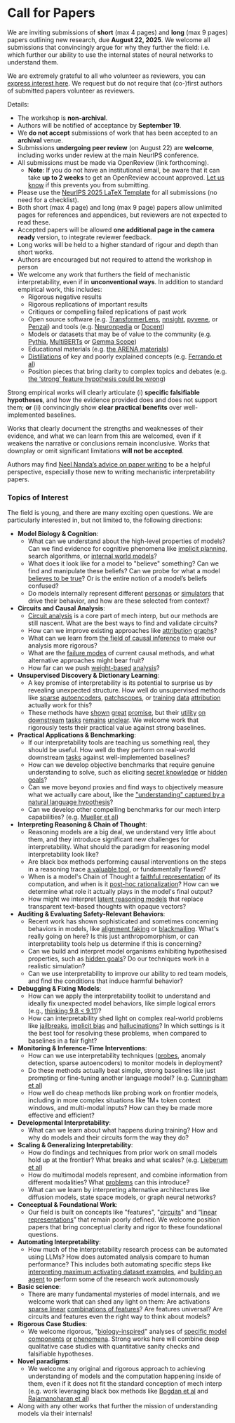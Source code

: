 # Call for Papers
We are inviting submissions of **short** (max 4 pages) and **long** (max 9 pages) papers outlining new research, due **August 22, 2025**. We welcome all submissions that convincingly argue for why they further the field: i.e. which further our ability to use the internal states of neural networks to understand them. 

We are extremely grateful to all who volunteer as reviewers, you can [express interest here](https://www.google.com/url?q=https://docs.google.com/forms/d/e/1FAIpQLSdiw1SJllzoTz_nqzDTzTOGb9DV3W_truQyh-WvYj_QGIi7Mg/viewform?usp%3Ddialog&sa=D&source=editors&ust=1754003244449413&usg=AOvVaw1WCDWccIFG8VjUNbMuVm-S). We request but do not require that (co-)first authors of submitted papers volunteer as reviewers. 

Details: 
* The workshop is **non-archival**.
* Authors will be notified of acceptance by **September 19**.
* We **do not accept** submissions of work that has been accepted to an **archival** venue.
* Submissions **undergoing peer review** (on August 22) are **welcome**, including works under review at the main NeurIPS conference.
* All submissions must be made via OpenReview (link forthcoming).
  * **Note**: If you do not have an institutional email, be aware that it can take **up to 2 weeks** to get an OpenReview account approved. [Let us know](mailto:neurips2025@mechinterpworkshop.com) if this prevents you from submitting.
* Please use the [NeurIPS 2025 LaTeX Template](https://www.google.com/url?q=https://media.neurips.cc/Conferences/NeurIPS2025/Styles.zip&sa=D&source=editors&ust=1754003244452066&usg=AOvVaw1xO96scvymhNubB41bV1HD) for all submissions (no need for a checklist).
* Both short (max 4 page) and long (max 9 page) papers allow unlimited pages for references and appendices, but reviewers are not expected to read these.
* Accepted papers will be allowed **one additional page in the camera ready** version, to integrate reviewer feedback.
* Long works will be held to a higher standard of rigour and depth than short works.
* Authors are encouraged but not required to attend the workshop in person
* We welcome any work that furthers the field of mechanistic interpretability, even if in **unconventional ways**. In addition to standard empirical work, this includes:
  * Rigorous negative results
  * Rigorous replications of important results
  * Critiques or compelling failed replications of past work
  * Open source software (e.g. [TransformerLens](https://www.google.com/url?q=https://github.com/neelnanda-io/TransformerLens&sa=D&source=editors&ust=1754003244454153&usg=AOvVaw2KaI7t-mH-CY0hC2-3yD_o), [nnsight](https://www.google.com/url?q=https://github.com/ndif-team/nnsight&sa=D&source=editors&ust=1754003244454254&usg=AOvVaw0G5nme_KmEbOFxXEUw3cuo), [pyvene](https://www.google.com/url?q=https://github.com/stanfordnlp/pyvene/tree/main/pyvene/models/mlp&sa=D&source=editors&ust=1754003244454373&usg=AOvVaw1csZgS--adakNWj3NIT-3O), or [Penzai](https://www.google.com/url?q=https://github.com/google-deepmind/penzai&sa=D&source=editors&ust=1754003244454547&usg=AOvVaw0HFsXZgrwHKQeGBHcmSt-W)) and tools (e.g. [Neuronpedia](https://www.google.com/url?q=http://neuronpedia.org&sa=D&source=editors&ust=1754003244454785&usg=AOvVaw2psHQnYuiLUlxsH4kxNkwk) or [Docent](https://www.google.com/url?q=https://transluce.org/introducing-docent&sa=D&source=editors&ust=1754003244454923&usg=AOvVaw3KFgEEGL3u6SmWvq9ANpQT))
  * Models or datasets that may be of value to the community (e.g. [Pythia](https://www.google.com/url?q=https://arxiv.org/abs/2304.01373&sa=D&source=editors&ust=1754003244455192&usg=AOvVaw0maSpyqtrivCGLYG77wy6L), [MultiBERTs](https://www.google.com/url?q=https://arxiv.org/abs/2106.16163&sa=D&source=editors&ust=1754003244455298&usg=AOvVaw0c4aj8k-R0zoPnlx8Kyi35) or [Gemma Scope](https://www.google.com/url?q=https://arxiv.org/abs/2408.05147&sa=D&source=editors&ust=1754003244455405&usg=AOvVaw0eCtlNgzLsA4JM69PIKi3Z))
  * Educational materials (e.g. [the ARENA materials](https://www.google.com/url?q=https://arena3-chapter1-transformer-interp.streamlit.app/&sa=D&source=editors&ust=1754003244455723&usg=AOvVaw08YuDQJG_7-gCTYl-moavA))
  * [Distillations](https://www.google.com/url?q=https://distill.pub/2017/research-debt/&sa=D&source=editors&ust=1754003244455908&usg=AOvVaw1eFinjQ8OnTvSjtflQtOTG) of key and poorly explained concepts (e.g. [Ferrando et al](https://www.google.com/url?q=https://arxiv.org/abs/2405.00208&sa=D&source=editors&ust=1754003244456115&usg=AOvVaw0DEKWgo7BCjDamjB-xD0vW))
  * Position pieces that bring clarity to complex topics and debates (e.g. [the ‘strong’ feature hypothesis could be wrong](https://www.google.com/url?q=https://www.alignmentforum.org/posts/tojtPCCRpKLSHBdpn/the-strong-feature-hypothesis-could-be-wrong&sa=D&source=editors&ust=1754003244456535&usg=AOvVaw2c5OyVNBExIy1hYzIRU1--))

Strong empirical works will clearly articulate (i) **specific falsifiable hypotheses**, and how the evidence provided does and does not support them; **or** (ii) convincingly show **clear practical benefits** over well-implemented baselines. 

Works that clearly document the strengths and weaknesses of their evidence, and what we can learn from this are welcomed, even if it weakens the narrative or conclusions remain inconclusive. Works that downplay or omit significant limitations **will not be accepted**. 

Authors may find [Neel Nanda’s advice on paper writing](https://www.google.com/url?q=https://www.alignmentforum.org/posts/eJGptPbbFPZGLpjsp/highly-opinionated-advice-on-how-to-write-ml-papers&sa=D&source=editors&ust=1754003244457906&usg=AOvVaw3VXYUdy9ITujHDPyHHrokJ) to be a helpful perspective, especially those new to writing mechanistic interpretability papers. 
### Topics of Interest
The field is young, and there are many exciting open questions. We are particularly interested in, but not limited to, the following directions: 
* **Model Biology & Cognition**:
  * What can we understand about the high-level properties of models? Can we find evidence for cognitive phenomena like [implicit planning](https://www.google.com/url?q=https://transformer-circuits.pub/2025/attribution-graphs/biology.html%23dives-poems&sa=D&source=editors&ust=1754003244459190&usg=AOvVaw28VCse92mmAv9Vo6QAfbnY), search algorithms, or [internal world models](https://www.google.com/url?q=https://arxiv.org/abs/2210.13382&sa=D&source=editors&ust=1754003244459457&usg=AOvVaw25z9ai8oiWT0GuDJgL3h54)?
  * What does it look like for a model to "believe" something? Can we find and manipulate these beliefs? Can we probe for what a model [believes to be true](https://www.google.com/url?q=https://arxiv.org/abs/2310.06824&sa=D&source=editors&ust=1754003244460034&usg=AOvVaw0iCm8cIhSoo38m8VzyeIae)? Or is the entire notion of a model’s beliefs confused?
  * Do models internally represent different [personas](https://www.google.com/url?q=https://arxiv.org/abs/2406.12094&sa=D&source=editors&ust=1754003244460433&usg=AOvVaw0r3FJirRdKUK3EeOq7o0e-) or [simulators](https://www.google.com/url?q=https://www.nature.com/articles/s41586-023-06647-8&sa=D&source=editors&ust=1754003244460572&usg=AOvVaw1-EnZC9pezUuT_JfunR06R) that drive their behavior, and how are these selected from context?
* **Circuits and Causal Analysis**:
  * [Circuit analysis](https://www.google.com/url?q=https://distill.pub/2020/circuits/zoom-in/&sa=D&source=editors&ust=1754003244461235&usg=AOvVaw3T_3IwMLRgwHS8QAYIQHmR) is a core part of mech interp, but our methods are still nascent. What are the best ways to find and validate circuits?
  * How can we improve existing approaches like [attribution](https://www.google.com/url?q=https://arxiv.org/abs/2406.11944&sa=D&source=editors&ust=1754003244461827&usg=AOvVaw1fNUoj0g1FvkMEa51ykutd) [graphs](https://www.google.com/url?q=https://transformer-circuits.pub/2025/attribution-graphs/methods.html&sa=D&source=editors&ust=1754003244462037&usg=AOvVaw2gny6UL9Z-sQi9USXBWEt-)?
  * What can we learn from [the field of causal inference](https://www.google.com/url?q=https://arxiv.org/abs/2407.04690&sa=D&source=editors&ust=1754003244462352&usg=AOvVaw2GsLGcRldsJfSkli-RF3SV) to make our analysis more rigorous?
  * What are the [failure modes](https://www.google.com/url?q=https://arxiv.org/abs/2307.15771&sa=D&source=editors&ust=1754003244462599&usg=AOvVaw3AF-B0WZY9gNLZsog8PvcH) of current causal methods, and what alternative approaches might bear fruit?
  * How far can we push [weight-based](https://www.google.com/url?q=https://arxiv.org/abs/2301.05217&sa=D&source=editors&ust=1754003244463002&usg=AOvVaw2O2pqnAAvr4hgk8DEJliuj) [analysis](https://www.google.com/url?q=https://arxiv.org/abs/2410.08417&sa=D&source=editors&ust=1754003244463133&usg=AOvVaw0sK3WN9tBRAqJ9BDZkEUqe)?
* **Unsupervised Discovery & Dictionary Learning**:
  * A key promise of interpretability is its potential to surprise us by revealing unexpected structure. How well do unsupervised methods like [sparse](https://www.google.com/url?q=https://arxiv.org/abs/2103.15949&sa=D&source=editors&ust=1754003244463854&usg=AOvVaw0sAyq4d5okdF4cswU6qRKQ) [autoencoders](https://www.google.com/url?q=https://transformer-circuits.pub/2023/monosemantic-features&sa=D&source=editors&ust=1754003244464131&usg=AOvVaw250HIaCUXxm2qDZvxj01OK), [patch](https://www.google.com/url?q=https://arxiv.org/abs/2401.06102&sa=D&source=editors&ust=1754003244464261&usg=AOvVaw2GnRhNxwJWgKQNenXNkCd9)[scopes](https://www.google.com/url?q=https://arxiv.org/abs/2403.10949v2&sa=D&source=editors&ust=1754003244464351&usg=AOvVaw3Cdwt5QnOy_oTBdVMNLFhL), or [training](https://www.google.com/url?q=https://proceedings.mlr.press/v70/koh17a?ref%3Dhttps://githubhelp.com&sa=D&source=editors&ust=1754003244464483&usg=AOvVaw304tIKjjXFpYx1bqYbioJ4) [data](https://www.google.com/url?q=https://arxiv.org/abs/2308.03296&sa=D&source=editors&ust=1754003244464566&usg=AOvVaw0Q1uztEVP_UPzXIs6N3UOM) [attribution](https://www.google.com/url?q=https://arxiv.org/abs/2205.11482&sa=D&source=editors&ust=1754003244464649&usg=AOvVaw2ePlR-PrHyggIHwgdpmir4) actually work for this?
  * These methods have [shown](https://www.google.com/url?q=https://transformer-circuits.pub/2024/scaling-monosemanticity/index.html&sa=D&source=editors&ust=1754003244464953&usg=AOvVaw0HQVNniXKYrJqAgjcy9N1S) [great](https://www.google.com/url?q=https://transformer-circuits.pub/2025/attribution-graphs/biology.html&sa=D&source=editors&ust=1754003244465091&usg=AOvVaw1j8-NCeFxo6VwwA2XGomur) [promise](https://www.google.com/url?q=https://arxiv.org/abs/2503.10965&sa=D&source=editors&ust=1754003244465221&usg=AOvVaw3uK3fAe4_iYVsyY9yNkfiZ), but their [utility](https://www.google.com/url?q=https://arxiv.org/abs/2502.16681&sa=D&source=editors&ust=1754003244465349&usg=AOvVaw00iksvevTET97eSBOMRPvl) [on](https://www.google.com/url?q=https://www.tilderesearch.com/blog/sieve&sa=D&source=editors&ust=1754003244465454&usg=AOvVaw2FtFETRAObuyFPrXwcyh4U) [downstream](https://www.google.com/url?q=https://arxiv.org/abs/2501.17148&sa=D&source=editors&ust=1754003244465563&usg=AOvVaw2KKGKuLT4K7cPpKgjQK8aL) [tasks](https://www.google.com/url?q=https://transformer-circuits.pub/2024/features-as-classifiers/index.html&sa=D&source=editors&ust=1754003244465699&usg=AOvVaw1A0oN34sQmR6CDaBmd85da) [remains](https://www.google.com/url?q=https://arxiv.org/abs/2502.04382&sa=D&source=editors&ust=1754003244465783&usg=AOvVaw1I2CFxc36Y1UYakNPqr6Xr) [unclear](https://www.google.com/url?q=https://www.alignmentforum.org/posts/4uXCAJNuPKtKBsi28/negative-results-for-saes-on-downstream-tasks&sa=D&source=editors&ust=1754003244466304&usg=AOvVaw0rWuwRQayQ06OU_jDhGCPG). We welcome work that rigorously tests their practical value against strong baselines.
* **Practical Applications & Benchmarking**:
  * If our interpretability tools are teaching us something real, they should be useful. How well do they perform on real-world downstream [tasks](https://www.google.com/url?q=https://www.lesswrong.com/posts/wGRnzCFcowRCrpX4Y/downstream-applications-as-validation-of-interpretability&sa=D&source=editors&ust=1754003244467116&usg=AOvVaw3SIC9uINcTzDo4pC9nJ-cQ) against well-implemented baselines?
  * How can we develop objective benchmarks that require genuine understanding to solve, such as eliciting [secret knowledge](https://www.google.com/url?q=https://arxiv.org/abs/2505.14352&sa=D&source=editors&ust=1754003244467554&usg=AOvVaw2zqq_N6gEYNF6CglduR4lA) or [hidden goals](https://www.google.com/url?q=https://arxiv.org/abs/2503.10965&sa=D&source=editors&ust=1754003244467682&usg=AOvVaw1WWZIMfqydCfKJnZ6nBDVF)?
  * Can we move beyond proxies and find ways to objectively measure what we actually care about, like the ["understanding" captured by a natural language hypothesis](https://www.google.com/url?q=https://arxiv.org/abs/2502.04382&sa=D&source=editors&ust=1754003244468072&usg=AOvVaw2G1YkiTZTbNoe_L4qPyRDI)?
  * Can we develop other compelling benchmarks for our mech interp capabilities? (e.g. [Mueller et al](https://www.google.com/url?q=https://arxiv.org/abs/2504.13151&sa=D&source=editors&ust=1754003244468382&usg=AOvVaw0-us5Ps696Il-0832bkvax))
* **Interpreting Reasoning & Chain of Thought**:
  * Reasoning models are a big deal, we understand very little about them, and they introduce significant new challenges for interpretability. What should the paradigm for reasoning model interpretability look like?
  * Are black box methods performing causal interventions on the steps in a reasoning trace [a valuable tool](https://www.google.com/url?q=https://arxiv.org/abs/2506.19143&sa=D&source=editors&ust=1754003244469043&usg=AOvVaw1pH8cWfX9Kd3ss3uyNXjYe), or fundamentally flawed?
  * When is a model's Chain of Thought a [faithful representation](https://www.google.com/url?q=https://arxiv.org/abs/2305.04388&sa=D&source=editors&ust=1754003244469289&usg=AOvVaw2axCBoITvSayBxusD0vmIx) of its computation, and when is it [post-hoc rationalization](https://www.google.com/url?q=https://arxiv.org/abs/2503.08679&sa=D&source=editors&ust=1754003244469447&usg=AOvVaw1hoPDgOqpJtcU4PwsHq-8F)? How can we determine what role it actually plays in the model's final output?
  * How might we interpret [latent reasoning models](https://www.google.com/url?q=https://arxiv.org/abs/2412.06769&sa=D&source=editors&ust=1754003244469774&usg=AOvVaw2Ng5DtbAUDoJr_iU3JKCcv) that replace transparent text-based thoughts with opaque vectors?
* **Auditing & Evaluating Safety-Relevant Behaviors**:
  * Recent work has shown sophisticated and sometimes concerning behaviors in models, like [alignment faking](https://www.google.com/url?q=https://arxiv.org/abs/2412.14093&sa=D&source=editors&ust=1754003244470305&usg=AOvVaw2vQ_gBZtI5GEhy2UNgiu9C) or [blackmailing](https://www.google.com/url?q=https://www.anthropic.com/research/agentic-misalignment&sa=D&source=editors&ust=1754003244470438&usg=AOvVaw2QWEK4t4QF49WkGSaZcCY6). What's really going on here? Is this just anthropomorphism, or can interpretability tools help us determine if this is concerning?
  * Can we build and interpret model organisms exhibiting hypothesised properties, such as [hidden goals](https://www.google.com/url?q=https://arxiv.org/abs/2503.10965&sa=D&source=editors&ust=1754003244470953&usg=AOvVaw2mBDwyZh7tLRoz9HgyRG9C)? Do our techniques work in a realistic simulation?
  * Can we use interpretability to improve our ability to red team models, and find the conditions that induce harmful behavior?
* **Debugging & Fixing Models**:
  * How can we apply the interpretability toolkit to understand and ideally fix unexpected model behaviors, like simple logical errors (e.g., [thinking 9.8 < 9.11](https://www.google.com/url?q=https://transluce.org/observability-interface&sa=D&source=editors&ust=1754003244472237&usg=AOvVaw2UcEdX5y-lktlcQsYT8P0v))?
  * How can interpretability shed light on complex real-world problems like [jailbreaks](https://www.google.com/url?q=https://transformer-circuits.pub/2025/attribution-graphs/biology.html%23dives-jailbreak&sa=D&source=editors&ust=1754003244472757&usg=AOvVaw1PPB1b2DTh397haBw6BCpX), [implicit bias](https://www.google.com/url?q=https://arxiv.org/abs/2506.10922&sa=D&source=editors&ust=1754003244472934&usg=AOvVaw0UOUjS2wzjt7MigCrrRljP) and [hallucinations](https://www.google.com/url?q=https://arxiv.org/abs/2411.14257&sa=D&source=editors&ust=1754003244473093&usg=AOvVaw27sJF3LS5LBO94wJ72pGXC)? In which settings is it the best tool for resolving these problems, when compared to baselines in a fair fight?
* **Monitoring & Inference-Time Interventions**:
  * How can we use interpretability techniques ([probes](https://www.google.com/url?q=https://arxiv.org/abs/2102.12452&sa=D&source=editors&ust=1754003244473905&usg=AOvVaw3gzHKjB9MuXPLWTX345kWU), anomaly detection, sparse autoencoders) to monitor models in deployment?
  * Do these methods actually beat simple, strong baselines like just prompting or fine-tuning another language model? (e.g. [Cunningham et al](https://www.google.com/url?q=https://alignment.anthropic.com/2025/cheap-monitors/&sa=D&source=editors&ust=1754003244474619&usg=AOvVaw3dNIrLHqWxVQq9ok9o6f4w))
  * How well do cheap methods like probing work on frontier models, including in more complex situations like 1M+ token context windows, and multi-modal inputs? How can they be made more effective and efficient?
* **Developmental Interpretability**:
  * What can we learn about what happens during training? How and why do models and their circuits form the way they do?
* **Scaling & Generalizing Interpretability**:
  * How do findings and techniques from prior work on small models hold up at the frontier? What breaks and what scales? (e.g. [Lieberum et al](https://www.google.com/url?q=https://arxiv.org/abs/2307.09458&sa=D&source=editors&ust=1754003244476579&usg=AOvVaw2df3hFKY6DgRyOQTj43f08))
  * How do multimodal models represent, and combine information from different modalities? What [problems](https://www.google.com/url?q=https://openreview.net/pdf?id%3DVUhRdZp8ke&sa=D&source=editors&ust=1754003244477101&usg=AOvVaw3UpEadcsnpqa_NnBlXBc6W) can this introduce?
  * What can we learn by interpreting alternative architectures like diffusion models, state space models, or graph neural networks?
* **Conceptual & Foundational Work**:
  * Our field is built on concepts like "features", "[circuits](https://www.google.com/url?q=https://distill.pub/2020/circuits/zoom-in/&sa=D&source=editors&ust=1754003244478134&usg=AOvVaw3SN27pRomDwf1JG9AebCAU)" and “[linear representations](https://www.google.com/url?q=https://transformer-circuits.pub/2024/july-update/index.html%23linear-representations&sa=D&source=editors&ust=1754003244478398&usg=AOvVaw1RiGXuvcfFD_DMwk3QVv70)” that remain poorly defined. We welcome position papers that bring conceptual clarity and rigor to these foundational questions.
* **Automating Interpretability**:
  * How much of the interpretability research process can be automated using LLMs? How does automated analysis compare to human performance? This includes both automating specific steps like [interpreting maximum activating dataset examples](https://www.google.com/url?q=https://openaipublic.blob.core.windows.net/neuron-explainer/paper/index.html&sa=D&source=editors&ust=1754003244479897&usg=AOvVaw0YwhjSUsUtQHOvys_o8zCA), and [building an agent](https://www.google.com/url?q=https://arxiv.org/abs/2404.14394&sa=D&source=editors&ust=1754003244480063&usg=AOvVaw15xJZ_X1NkqhQaYDoUnCPa) to perform some of the research work autonomously
* **Basic science**:
  * There are many fundamental mysteries of model internals, and we welcome work that can shed any light on them: Are activations [sparse linear](https://www.google.com/url?q=https://arxiv.org/abs/1601.03764&sa=D&source=editors&ust=1754003244480686&usg=AOvVaw3hwCDJvWUlX9yb9YyDXIgn) [combinations of features](https://www.google.com/url?q=https://transformer-circuits.pub/2022/toy_model/index.html&sa=D&source=editors&ust=1754003244480890&usg=AOvVaw0Vm97GRHxGKABasHiHhk-N)? Are features universal? Are circuits and features even the right way to think about models?
* **Rigorous Case Studies**:
  * We welcome rigorous, "[biology-inspired](https://www.google.com/url?q=https://distill.pub/2020/circuits/curve-circuits/&sa=D&source=editors&ust=1754003244481457&usg=AOvVaw0oIidG5TyztnC8Co4sLkzR)" analyses of [specific model](https://www.google.com/url?q=https://arxiv.org/abs/2310.04625&sa=D&source=editors&ust=1754003244481554&usg=AOvVaw1WGxWNYIjRbzACUUQWw_XZ) [components](https://www.google.com/url?q=https://transformer-circuits.pub/2024/scaling-monosemanticity/index.html&sa=D&source=editors&ust=1754003244481680&usg=AOvVaw1iz_RDosw1-DMX85il9Szo) [or](https://www.google.com/url?q=https://arxiv.org/abs/2305.01610&sa=D&source=editors&ust=1754003244481767&usg=AOvVaw1FgjVFVSO_ioY12AmNpcdR) [phenomena](https://www.google.com/url?q=https://arxiv.org/abs/2306.09346&sa=D&source=editors&ust=1754003244481858&usg=AOvVaw25so9qECYdh0v48wcQJP8_). Strong works here will combine deep qualitative case studies with quantitative sanity checks and falsifiable hypotheses.
* **Novel paradigms**:
  * We welcome any original and rigorous approach to achieving understanding of models and the computation happening inside of them, even if it does not fit the standard conception of mech interp (e.g. work leveraging black box methods like [Bogdan et al](https://www.google.com/url?q=https://arxiv.org/abs/2506.19143&sa=D&source=editors&ust=1754003244482721&usg=AOvVaw36dsVh70rMFF0ikmeo2vLJ) and [Rajamanoharan et al](https://www.google.com/url?q=https://www.alignmentforum.org/posts/wnzkjSmrgWZaBa2aC/self-preservation-or-instruction-ambiguity-examining-the&sa=D&source=editors&ust=1754003244482908&usg=AOvVaw0DoLd_FvTVQ4BKsvQTcAv1))
* Along with any other works that further the mission of understanding models via their internals!